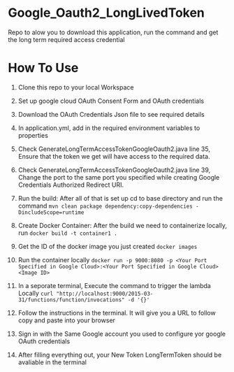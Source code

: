# Google_Oauth2_LongLivedToken
Repo to alow you to download this application, run the command and get the long term required access credential

# How To Use

1. Clone this repo to your local Workspace

2. Set up google cloud OAuth Consent Form and OAuth credentials 

3. Download the OAuth Credentials Json file to see required details

4. In application.yml, add in the required environment variables to properties

5. Check GenerateLongTermAccessTokenGoogleOauth2.java line 35, Ensure that the token we get will have access to the required data.

6. Check GenerateLongTermAccessTokenGoogleOauth2.java line 39, Change the port to the same port you specified while creating Google Credentials Authorized Redirect URI.

6. Run the build: After all of that is set up cd to base directory and run the command `mvn clean package dependency:copy-dependencies -DincludeScope=runtime`

7. Create Docker Container: After the build we need to containerize locally, run `docker build -t container1 .`

8. Get the ID of the docker image you just created `docker images`

9. Run the container locally `docker run -p 9000:8080 -p <Your Port Specified in Google Cloud>:<Your Port Specified in Google Cloud> <Image ID>`

10. In a seporate terminal, Execute the command to trigger the lambda Locally `curl "http://localhost:9000/2015-03-31/functions/function/invocations" -d '{}'`

11. Follow the instructions in the terminal. It will give you a URL to follow copy and paste into your browser

12. Sign in with the Same Google account you used to configure yor google OAuth credentials

13. After filling everything out, your New Token LongTermToken should be avaliable in the terminal

